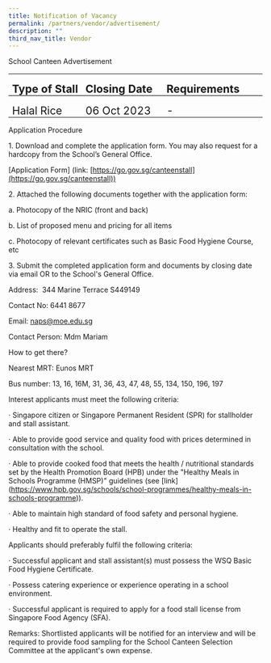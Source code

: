 ```yaml
---
title: Notification of Vacancy
permalink: /partners/vendor/advertisement/
description: ""
third_nav_title: Vendor
---
```

School Canteen Advertisement

<table class="MsoTableGrid" border="0" cellspacing="0" cellpadding="0" style="border-collapse:collapse;border:none;mso-yfti-tbllook:1184;mso-padding-alt:
 0in 5.4pt 0in 5.4pt;mso-border-insidev:none"><tbody><tr style="mso-yfti-irow:0;mso-yfti-firstrow:yes"><td width="232" valign="top" style="width:174.25pt;border:none;border-bottom:
  solid windowtext 1.0pt;mso-border-bottom-alt:solid windowtext .5pt;
  padding:0in 5.4pt 0in 5.4pt"><p class="MsoNormal" style="margin-bottom:0in;line-height:normal"><b><span lang="EN-SG" style="font-size:16.0pt">Type of Stall</span></b></p></td><td width="232" valign="top" style="width:174.25pt;border:none;border-bottom:
  solid windowtext 1.0pt;mso-border-bottom-alt:solid windowtext .5pt;
  padding:0in 5.4pt 0in 5.4pt"><p class="MsoNormal" style="margin-bottom:0in;line-height:normal"><b><span lang="EN-SG" style="font-size:16.0pt">Closing Date</span></b></p></td><td width="232" valign="top" style="width:174.3pt;border:none;border-bottom:solid windowtext 1.0pt;
  mso-border-bottom-alt:solid windowtext .5pt;padding:0in 5.4pt 0in 5.4pt"><p class="MsoNormal" style="margin-bottom:0in;line-height:normal"><b><span lang="EN-SG" style="font-size:16.0pt">Requirements</span></b></p></td></tr><tr style="mso-yfti-irow:1;mso-yfti-lastrow:yes"><td width="232" valign="top" style="width:174.25pt;border:none;mso-border-top-alt:
  solid windowtext .5pt;padding:0in 5.4pt 0in 5.4pt"><p class="MsoNormal" style="margin-bottom:0in;line-height:normal"><span lang="EN-SG" style="font-size:16.0pt">Halal Rice</span></p></td><td width="232" valign="top" style="width:174.25pt;border:none;mso-border-top-alt:
  solid windowtext .5pt;padding:0in 5.4pt 0in 5.4pt"><p class="MsoNormal" style="margin-bottom:0in;line-height:normal"><span lang="EN-SG" style="font-size:16.0pt">06 Oct 2023</span></p></td><td width="232" valign="top" style="width:174.3pt;border:none;mso-border-top-alt:
  solid windowtext .5pt;padding:0in 5.4pt 0in 5.4pt"><p class="MsoNormal" style="margin-bottom:0in;line-height:normal"><span lang="EN-SG" style="font-size:16.0pt">-</span></p></td></tr></tbody></table>

Application Procedure

1\. Download and complete the application form. You may also request for a hardcopy from the School’s General Office.

\[Application Form\] (link: [https://go.gov.sg/canteenstall](https://go.gov.sg/canteenstall))

2\. Attached the following documents together with the application form:

a. Photocopy of the NRIC (front and back)

b. List of proposed menu and pricing for all items

c. Photocopy of relevant certificates such as Basic Food Hygiene Course, etc

3\. Submit the completed application form and documents by closing date via email OR to the School's General Office.

Address:&nbsp; 344 Marine Terrace S449149

Contact No: 6441 8677

Email: naps@moe.edu.sg

Contact Person: Mdm Mariam

How to get there?

Nearest MRT: Eunos MRT

Bus number: 13, 16, 16M, 31, 36, 43, 47, 48, 55, 134, 150, 196, 197

Interest applicants must meet the following criteria:

·&nbsp;Singapore citizen or Singapore Permanent Resident (SPR) for stallholder and stall assistant.

· Able to provide good service and quality food with prices determined in consultation with the school.

·&nbsp;Able to provide cooked food that meets the health / nutritional standards set by the Health Promotion Board (HPB) under the "Healthy Meals in Schools Programme (HMSP)" guidelines (see \[link\](https://www.hpb.gov.sg/schools/school-programmes/healthy-meals-in-schools-programme)).

·&nbsp;Able to maintain high standard of food safety and personal hygiene.

·&nbsp;Healthy and fit to operate the stall.

Applicants should preferably fulfil the following criteria:

·&nbsp;Successful applicant and stall assistant(s) must possess the WSQ Basic Food Hygiene Certificate.

·&nbsp;Possess catering experience or experience operating in a school environment.

·&nbsp;Successful applicant is required to apply for a food stall license from Singapore Food Agency (SFA).

Remarks: Shortlisted applicants will be notified for an interview and will be required to provide food sampling for the School Canteen Selection Committee at the applicant's own expense.